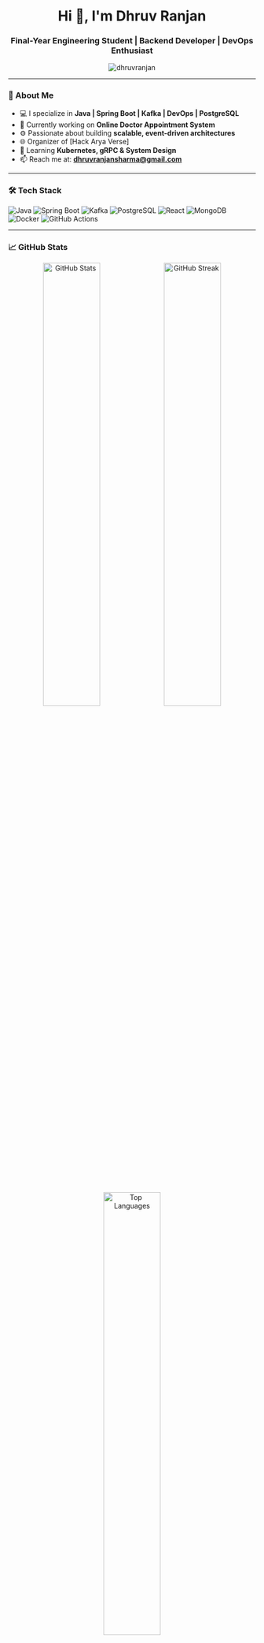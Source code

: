 <h1 align="center">Hi 👋, I'm Dhruv Ranjan</h1>
<h3 align="center">Final-Year Engineering Student | Backend Developer | DevOps Enthusiast</h3>

<p align="center">
  <img src="https://komarev.com/ghpvc/?username=dhruvranjan&label=Profile%20views&color=0e75b6&style=flat" alt="dhruvranjan" />
</p>

---

### 🧠 About Me

- 💻 I specialize in **Java | Spring Boot | Kafka | DevOps | PostgreSQL**
- 🔭 Currently working on **Online Doctor Appointment System**
- ⚙️ Passionate about building **scalable, event-driven architectures**
- 🌐 Organizer of [Hack Arya Verse]
- 🌱 Learning **Kubernetes, gRPC & System Design**
- 📫 Reach me at: **dhruvranjansharma@gmail.com**

---

### 🛠️ Tech Stack

![Java](https://img.shields.io/badge/Java-007396?style=flat-square&logo=java)
![Spring Boot](https://img.shields.io/badge/SpringBoot-6DB33F?style=flat-square&logo=spring-boot)
![Kafka](https://img.shields.io/badge/Kafka-231F20?style=flat-square&logo=apache-kafka)
![PostgreSQL](https://img.shields.io/badge/PostgreSQL-336791?style=flat-square&logo=postgresql)
![React](https://img.shields.io/badge/React-20232A?style=flat-square&logo=react)
![MongoDB](https://img.shields.io/badge/MongoDB-47A248?style=flat-square&logo=mongodb)
![Docker](https://img.shields.io/badge/Docker-2496ED?style=flat-square&logo=docker)
![GitHub Actions](https://img.shields.io/badge/GitHub%20Actions-2088FF?style=flat-square&logo=github-actions)

---

### 📈 GitHub Stats

<p align="center">
  <img src="https://github-readme-stats.vercel.app/api?username=dhruvranjan&show_icons=true&theme=radical" alt="GitHub Stats" width="48%"/>
  <img src="https://github-readme-streak-stats.herokuapp.com?user=dhruvranjan&theme=radical" alt="GitHub Streak" width="48%"/>
</p>

<p align="center">
  <img src="https://github-readme-stats.vercel.app/api/top-langs/?username=dhruvranjan&layout=compact&theme=radical" alt="Top Languages" width="48%"/>
</p>

---

### 🚀 Featured Projects

| Project | Description |
|--------|-------------|
| 🔌 [ChargeLink](https://github.com/ascentway/ChargeLinK) | EV Charging Station Management Platform with Spring Boot, JWT & Admin UI |
| 🏥 [Online Doctor Appointment System](https://github.com/ascentway/Online-Appointment-System) | Web app with patient booking, slot scheduling, and health records |
| ⚙️ [Hack Arya Verse Management] | Full-stack hackathon platform with GraphQL, Kafka, React + Material UI |

---
### 🔗 Connect With Me

[![LinkedIn](https://img.shields.io/badge/LinkedIn-blue?style=flat-square&logo=linkedin)](https://linkedin.com/in/dhruvranjan)  
[![Email](https://img.shields.io/badge/Email-grey?style=flat-square&logo=gmail)](mailto:dhruvranjansharma@gmail.com)

---

### ⚡ Fun Fact
> I automate everything... even this README 🤖

